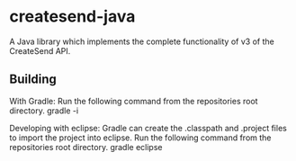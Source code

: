 # createsend-java

A Java library which implements the complete functionality of v3 of the CreateSend API.

## Building

With Gradle:
Run the following command from the repositories root directory.
        gradle -i

Developing with eclipse:
Gradle can create the .classpath and .project files to import the project into eclipse. 
Run the following command from the repositories root directory.
        gradle eclipse